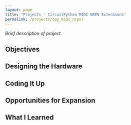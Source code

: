 ```yaml
---
layout: page
title: "Projects - CircuitPython MIDI NRPN Extensions"
permalink: /projects/cpy_midi_nrpn/
---
```


_Brief description of project._

## Objectives

## Designing the Hardware

## Coding It Up

## Opportunities for Expansion

## What I Learned

